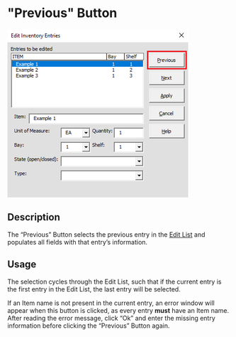 # "Previous" Button

![Alt text](/images/image52.png "Previous Button")

## Description

The “Previous” Button selects the previous entry in the [Edit List](43_edit_list.md) and populates all fields with that entry’s information.

## Usage

The selection cycles through the Edit List, such that if the current entry is the first entry in the Edit List, the last entry will be selected.

If an Item name is not present in the current entry, an error window will appear when this button is clicked, as every entry **must** have an Item name. After reading the error message, click “Ok” and enter the missing entry information before clicking the “Previous” Button again.
